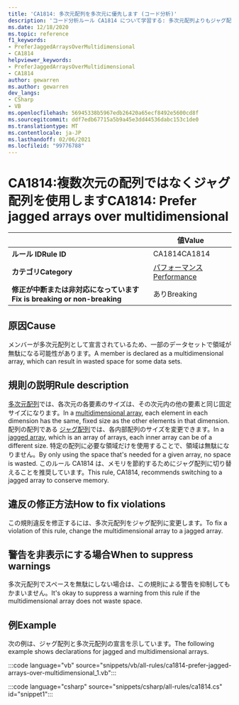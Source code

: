 ```yaml
---
title: 'CA1814: 多次元配列を多次元に優先します (コード分析)'
description: 'コード分析ルール CA1814 について学習する: 多次元配列よりもジャグ配列を優先する'
ms.date: 12/18/2020
ms.topic: reference
f1_keywords:
- PreferJaggedArraysOverMultidimensional
- CA1814
helpviewer_keywords:
- PreferJaggedArraysOverMultidimensional
- CA1814
author: gewarren
ms.author: gewarren
dev_langs:
- CSharp
- VB
ms.openlocfilehash: 56945338b5967edb26420a65ecf8492e5600cd8f
ms.sourcegitcommit: ddf7edb67715a5b9a45e3dd44536dabc153c1de0
ms.translationtype: MT
ms.contentlocale: ja-JP
ms.lasthandoff: 02/06/2021
ms.locfileid: "99776788"
---
```

# <a name="ca1814-prefer-jagged-arrays-over-multidimensional"></a><span data-ttu-id="64fb1-103">CA1814:複数次元の配列ではなくジャグ配列を使用します</span><span class="sxs-lookup"><span data-stu-id="64fb1-103">CA1814: Prefer jagged arrays over multidimensional</span></span>

| | <span data-ttu-id="64fb1-104">値</span><span class="sxs-lookup"><span data-stu-id="64fb1-104">Value</span></span> |
|-|-|
| <span data-ttu-id="64fb1-105">**ルール ID**</span><span class="sxs-lookup"><span data-stu-id="64fb1-105">**Rule ID**</span></span> |<span data-ttu-id="64fb1-106">CA1814</span><span class="sxs-lookup"><span data-stu-id="64fb1-106">CA1814</span></span>|
| <span data-ttu-id="64fb1-107">**カテゴリ**</span><span class="sxs-lookup"><span data-stu-id="64fb1-107">**Category**</span></span> |[<span data-ttu-id="64fb1-108">パフォーマンス</span><span class="sxs-lookup"><span data-stu-id="64fb1-108">Performance</span></span>](performance-warnings.md)|
| <span data-ttu-id="64fb1-109">**修正が中断または非対応になっています**</span><span class="sxs-lookup"><span data-stu-id="64fb1-109">**Fix is breaking or non-breaking**</span></span> |<span data-ttu-id="64fb1-110">あり</span><span class="sxs-lookup"><span data-stu-id="64fb1-110">Breaking</span></span>|

## <a name="cause"></a><span data-ttu-id="64fb1-111">原因</span><span class="sxs-lookup"><span data-stu-id="64fb1-111">Cause</span></span>

<span data-ttu-id="64fb1-112">メンバーが多次元配列として宣言されているため、一部のデータセットで領域が無駄になる可能性があります。</span><span class="sxs-lookup"><span data-stu-id="64fb1-112">A member is declared as a multidimensional array, which can result in wasted space for some data sets.</span></span>

## <a name="rule-description"></a><span data-ttu-id="64fb1-113">規則の説明</span><span class="sxs-lookup"><span data-stu-id="64fb1-113">Rule description</span></span>

<span data-ttu-id="64fb1-114">[多次元配列](../../../csharp/programming-guide/arrays/multidimensional-arrays.md)では、各次元の各要素のサイズは、その次元内の他の要素と同じ固定サイズになります。</span><span class="sxs-lookup"><span data-stu-id="64fb1-114">In a [multidimensional array](../../../csharp/programming-guide/arrays/multidimensional-arrays.md), each element in each dimension has the same, fixed size as the other elements in that dimension.</span></span> <span data-ttu-id="64fb1-115">配列の配列である [ジャグ配列](../../../csharp/programming-guide/arrays/jagged-arrays.md)では、各内部配列のサイズを変更できます。</span><span class="sxs-lookup"><span data-stu-id="64fb1-115">In a [jagged array](../../../csharp/programming-guide/arrays/jagged-arrays.md), which is an array of arrays, each inner array can be of a different size.</span></span> <span data-ttu-id="64fb1-116">特定の配列に必要な領域だけを使用することで、領域は無駄になりません。</span><span class="sxs-lookup"><span data-stu-id="64fb1-116">By only using the space that's needed for a given array, no space is wasted.</span></span> <span data-ttu-id="64fb1-117">このルール CA1814 は、メモリを節約するためにジャグ配列に切り替えることを推奨しています。</span><span class="sxs-lookup"><span data-stu-id="64fb1-117">This rule, CA1814, recommends switching to a jagged array to conserve memory.</span></span>

## <a name="how-to-fix-violations"></a><span data-ttu-id="64fb1-118">違反の修正方法</span><span class="sxs-lookup"><span data-stu-id="64fb1-118">How to fix violations</span></span>

<span data-ttu-id="64fb1-119">この規則違反を修正するには、多次元配列をジャグ配列に変更します。</span><span class="sxs-lookup"><span data-stu-id="64fb1-119">To fix a violation of this rule, change the multidimensional array to a jagged array.</span></span>

## <a name="when-to-suppress-warnings"></a><span data-ttu-id="64fb1-120">警告を非表示にする場合</span><span class="sxs-lookup"><span data-stu-id="64fb1-120">When to suppress warnings</span></span>

<span data-ttu-id="64fb1-121">多次元配列でスペースを無駄にしない場合は、この規則による警告を抑制してもかまいません。</span><span class="sxs-lookup"><span data-stu-id="64fb1-121">It's okay to suppress a warning from this rule if the multidimensional array does not waste space.</span></span>

## <a name="example"></a><span data-ttu-id="64fb1-122">例</span><span class="sxs-lookup"><span data-stu-id="64fb1-122">Example</span></span>

<span data-ttu-id="64fb1-123">次の例は、ジャグ配列と多次元配列の宣言を示しています。</span><span class="sxs-lookup"><span data-stu-id="64fb1-123">The following example shows declarations for jagged and multidimensional arrays.</span></span>

:::code language="vb" source="snippets/vb/all-rules/ca1814-prefer-jagged-arrays-over-multidimensional_1.vb":::

:::code language="csharp" source="snippets/csharp/all-rules/ca1814.cs" id="snippet1":::
